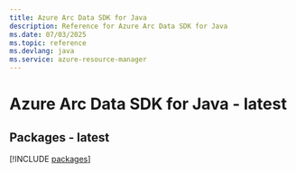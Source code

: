 ```yaml
---
title: Azure Arc Data SDK for Java
description: Reference for Azure Arc Data SDK for Java
ms.date: 07/03/2025
ms.topic: reference
ms.devlang: java
ms.service: azure-resource-manager
---
```

# Azure Arc Data SDK for Java - latest
## Packages - latest
[!INCLUDE [packages](arc-data-index.md)]